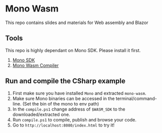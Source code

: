 # Mono Wasm
This repo contains slides and materials for Web assembly and Blazor


## Tools

This repo is highly dependant on Mono SDK. Please install it first.

1. [Mono SDK](https://www.mono-project.com/download/stable/)
3. [Mono Wasm Compiler](https://jenkins.mono-project.com/jobtest-mono-mainline-wasm/label=ubuntu-1804-amd64/lastSuccessfulBuild/Azure/)


## Run and compile the CSharp example

1. First make sure you have installed `Mono` and extracted `mono-wasm`.
2. Make sure Mono binaries can be accessed in the terminal/command-line. (Set the bin of the mono to env path)
3. In the `compile.ps1` change address of `$WASM_SDK` to the downloaded/extracted one.
4. Run `compile.ps1` to compile, publish and browse your code.
5. Go to `http://localhost:8080/index.html` to try it!
